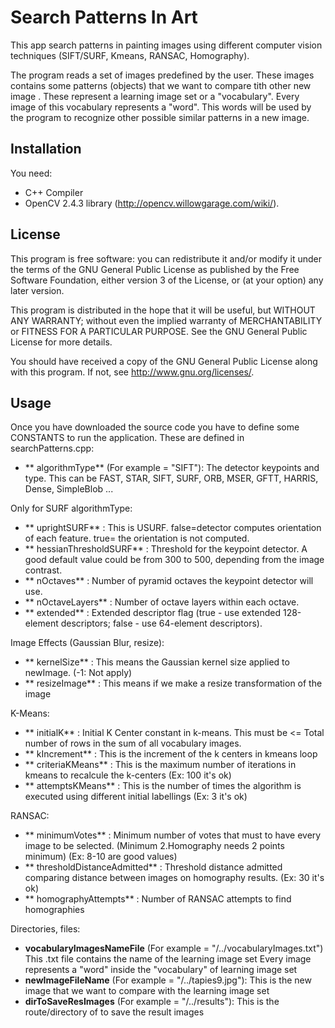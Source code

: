 Search Patterns In Art
======================

This app search patterns in painting images using different computer vision techniques (SIFT/SURF, Kmeans, RANSAC, Homography).

The program reads a set of images predefined by the user. These images contains some patterns (objects) that we want to compare tith other new image . These represent a learning image set or a "vocabulary". Every image of this vocabulary represents a "word". This words will be used by the program to recognize other possible similar patterns in a new image. 


Installation
------------

You need:  
   * C++ Compiler 
   * OpenCV 2.4.3 library (http://opencv.willowgarage.com/wiki/).

License
-------
This program is free software: you can redistribute it and/or modify it under the terms of the GNU General Public License as published by the Free Software Foundation, either version 3 of the License, or (at your option) any later version.

This program is distributed in the hope that it will be useful, but WITHOUT ANY WARRANTY; without even the implied warranty of MERCHANTABILITY or FITNESS FOR A PARTICULAR PURPOSE.  See the GNU General Public License for more details.

You should have received a copy of the GNU General Public License along with this program.  If not, see <http://www.gnu.org/licenses/>.

Usage
-----

Once you have downloaded the source code you have to define some CONSTANTS to run the application. These are defined in searchPatterns.cpp:

  
  * ** algorithmType** (For example = "SIFT"):   The detector keypoints and type. This can be FAST, STAR, SIFT, SURF, ORB, MSER, GFTT, HARRIS, Dense, SimpleBlob ... 

Only for SURF algorithmType:
  * ** uprightSURF** :   This is USURF. false=detector computes orientation of each feature. true= the orientation is not computed. 
  * ** hessianThresholdSURF** :  Threshold for the keypoint detector. A good default value could be from 300 to 500, depending from the image contrast.
  * ** nOctaves** : Number of pyramid octaves the keypoint detector will use.
  * ** nOctaveLayers** :  Number of octave layers within each octave.
  * ** extended** :  Extended descriptor flag (true - use extended 128-element descriptors; false - use 64-element descriptors).

Image Effects (Gaussian Blur, resize):
  * ** kernelSize** :  This means the Gaussian kernel size applied to newImage. (-1: Not apply)
  * ** resizeImage** :  This means if we make a resize transformation of the image

K-Means:
  * ** initialK** : Initial K Center constant in k-means. This must be <= Total number of rows in the sum of all vocabulary images.
  * ** kIncrement** :  This is the increment of the k centers in kmeans loop
  * ** criteriaKMeans** :  This is the maximum number of iterations in kmeans to recalcule the k-centers (Ex: 100 it's ok)
  * ** attemptsKMeans** :  This is the number of times the algorithm is executed using different initial labellings (Ex: 3 it's ok)

RANSAC: 
  * ** minimumVotes** :  Minimum number of votes that must to have every image to be selected. (Minimum 2.Homography needs 2 points minimum) (Ex: 8-10 are good values)
  * ** thresholdDistanceAdmitted** :  Threshold distance admitted comparing distance between images on homography results.  (Ex: 30 it's ok)
  * ** homographyAttempts** :  Number of RANSAC attempts to find homographies

Directories, files:
  * **vocabularyImagesNameFile**  (For example = "/../vocabularyImages.txt") This .txt file contains the name of the learning image set Every image represents a "word" inside the "vocabulary" of learning image set
  * **newImageFileName**  (For example = "/../tapies9.jpg"):   This is the new image that we want to compare with the learning image set
  * **dirToSaveResImages**  (For example = "/../results"):  This is the route/directory of to save the result images


